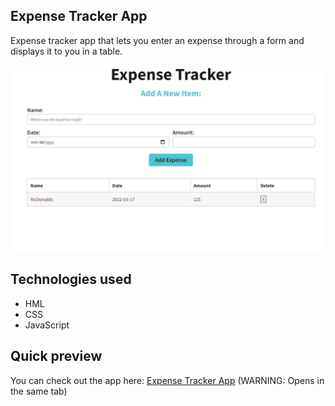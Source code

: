 ## Expense Tracker App
Expense tracker app that lets you enter an expense through a form and displays it to you in a table.

![Expense Tracker App](./app-preview.PNG)

## Technologies used
- HML
- CSS
- JavaScript

## Quick preview
You can check out the app here:
<a href="https://dimitarradulov.github.io/expense-tracker/" target="_blank">Expense Tracker App</a> 
(WARNING: Opens in the same tab)
